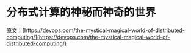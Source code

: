 # 分布式计算的神秘而神奇的世界

原文：[https://devops.com/the-mystical-magical-world-of-distributed-computing/](https://devops.com/the-mystical-magical-world-of-distributed-computing/)
